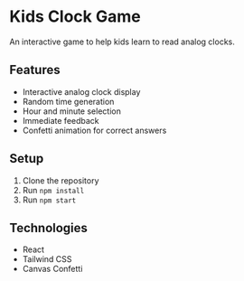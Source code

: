 # Kids Clock Game

An interactive game to help kids learn to read analog clocks.

## Features
- Interactive analog clock display
- Random time generation
- Hour and minute selection
- Immediate feedback
- Confetti animation for correct answers

## Setup
1. Clone the repository
2. Run `npm install`
3. Run `npm start`

## Technologies
- React
- Tailwind CSS
- Canvas Confetti